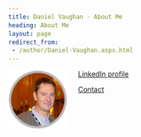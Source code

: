 ```yaml
---
title: Daniel Vaughan - About Me
heading: About Me
layout: page
redirect_from:
 - /author/Daniel-Vaughan.aspx.html
---
```


<img src="/assets/images/DanielVaughanRound.png" width="120px" style="float: left;  margin-right:20px; margin-bottom:10px" />

<a href="https://www.linkedin.com/in/danielvaughan/">LinkedIn profile</a>

[Contact](/Contact/)

<br />
<br />
<br />
